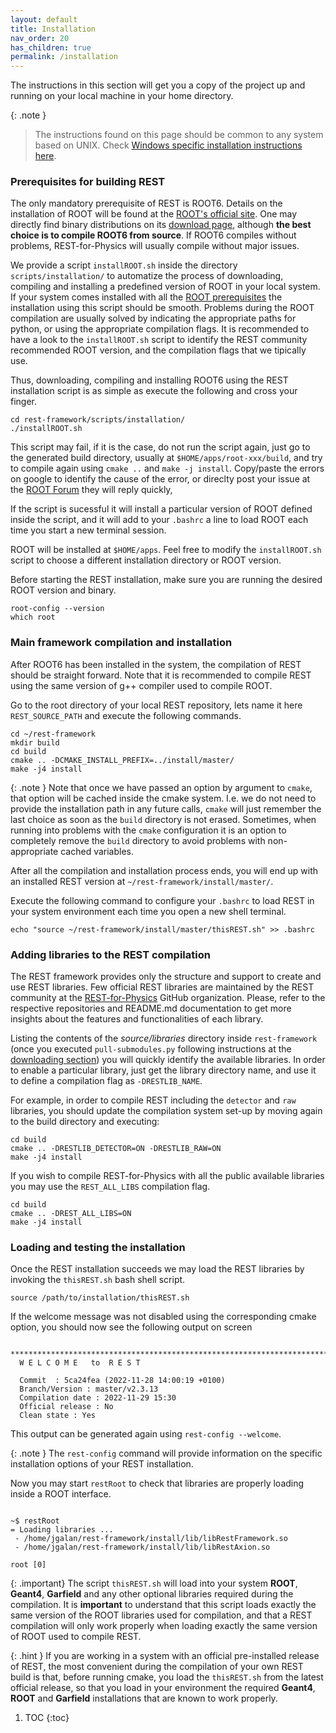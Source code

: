 ```yaml
---
layout: default
title: Installation
nav_order: 20
has_children: true
permalink: /installation
---
```



The instructions in this section will get you a copy of the project up and running on your local machine in your home directory.

{: .note } 
> The instructions found on this page should be common to any system based on UNIX. Check [Windows specific installation instructions here](https://rest-for-physics.github.io/installation/windows.html).

### Prerequisites for building REST

The only mandatory prerequisite of REST is ROOT6. Details on the installation of ROOT will be found at the [ROOT's official site](https://root.cern.ch). 
One may directly find binary distributions on its [download page](https://root.cern.ch/downloading-root), although **the best choice is to compile ROOT6 from source**. If ROOT6 compiles without problems, REST-for-Physics will usually compile without major issues.

We provide a script `installROOT.sh` inside the directory `scripts/installation/` to automatize the process of downloading, compiling and installing a predefined version of ROOT in your local system. If your system comes installed with all the [ROOT prerequisites](https://root.cern/install/dependencies/) the installation using this script should be smooth. Problems during the ROOT compilation are usually solved by indicating the appropriate paths for python, or using the appropriate compilation flags. It is recommended to have a look to the `installROOT.sh` script to identify the REST community recommended ROOT version, and the compilation flags that we tipically use.

Thus, downloading, compiling and installing ROOT6 using the REST installation script is as simple as execute the following and cross your finger.

```
cd rest-framework/scripts/installation/  
./installROOT.sh  
```

This script may fail, if it is the case, do not run the script again, just go to the generated build directory, usually at `$HOME/apps/root-xxx/build`, and try to compile again using `cmake ..` and `make -j install`. Copy/paste the errors on google to identify the cause of the error, or direclty post your issue at the [ROOT Forum](https://root-forum.cern.ch) they will reply quickly,

If the script is sucessful it will install a particular version of ROOT defined inside the script, and it will add to your `.bashrc` a line to load ROOT each time you start a new terminal session.

ROOT will be installed at `$HOME/apps`. Feel free to modify the `installROOT.sh` script to choose a different installation directory or ROOT version.

Before starting the REST installation, make sure you are running the desired ROOT version and binary.

```
root-config --version
which root
```

### Main framework compilation and installation

After ROOT6 has been installed in the system, the compilation of REST should be straight forward. 
Note that it is recommended to compile REST using the same version of g++ compiler used to compile ROOT.

Go to the root directory of your local REST repository, lets name it here `REST_SOURCE_PATH` and execute the following commands.

```
cd ~/rest-framework
mkdir build
cd build
cmake .. -DCMAKE_INSTALL_PREFIX=../install/master/ 
make -j4 install
```

{: .note }
Note that once we have passed an option by argument to `cmake`, that option will be cached inside the cmake system. I.e. we do not need to provide the installation path in any future calls, `cmake` will just remember the last choice as soon as the `build` directory is not erased. Sometimes, when running into problems with the `cmake` configuration it is an option to completely remove the `build` directory to avoid problems with non-appropriate cached variables.

After all the compilation and installation process ends, you will end up with an installed REST version at `~/rest-framework/install/master/`.

Execute the following command to configure your `.bashrc` to load REST in your system environment each time you open a new shell terminal.

 ```
 echo "source ~/rest-framework/install/master/thisREST.sh" >> .bashrc
 ```

### Adding libraries to the REST compilation

The REST framework provides only the structure and support to create and use REST libraries. Few official REST libraries are maintained by the REST community at the [REST-for-Physics](https://github.com/rest-for-physics) GitHub organization. Please, refer to the respective repositories and README.md documentation to get more insights about the features and functionalities of each library.

Listing the contents of the *source/libraries* directory inside `rest-framework` (once you executed `pull-submodules.py` following instructions at the [downloading section](https://rest-for-physics.github.io/downloading.html)) you will quickly identify the available libraries. In order to enable a particular library, just get the library directory name, and use it to define a compilation flag as `-DRESTLIB_NAME`.

For example, in order to compile REST including the `detector` and `raw` libraries, you should update the compilation system set-up by moving again to the build directory and executing:

```
cd build
cmake .. -DRESTLIB_DETECTOR=ON -DRESTLIB_RAW=ON
make -j4 install
```

If you wish to compile REST-for-Physics with all the public available libraries you may use the `REST_ALL_LIBS` compilation flag.

```
cd build
cmake .. -DREST_ALL_LIBS=ON
make -j4 install
```

### Loading and testing the installation

Once the REST installation succeeds we may load the REST libraries by invoking the `thisREST.sh` bash shell script.

```
source /path/to/installation/thisREST.sh
```

If the welcome message was not disabled using the corresponding cmake option, you should now see the following output on screen

```
  *****************************************************************************
  W E L C O M E   to  R E S T  
  
  Commit  : 5ca24fea (2022-11-28 14:00:19 +0100)  
  Branch/Version : master/v2.3.13  
  Compilation date : 2022-11-29 15:30  
  Official release : No 
  Clean state : Yes 
```

This output can be generated again using `rest-config --welcome`.

{: .note }
The `rest-config` command will provide information on the specific installation options of your REST installation.

Now you may start `restRoot` to check that libraries are properly loading inside a ROOT interface.

```

~$ restRoot
= Loading libraries ...
 - /home/jgalan/rest-framework/install/lib/libRestFramework.so
 - /home/jgalan/rest-framework/install/lib/libRestAxion.so
 
root [0] 
```

{: .important}
The script `thisREST.sh` will load into your system **ROOT**, **Geant4**, **Garfield** and any other optional libraries required during the compilation. It is **important** to understand that this script loads exactly the same version of the ROOT libraries used for compilation, and that a REST compilation will only work properly when loading exactly the same version of ROOT used to compile REST.

{: .hint }
If you are working in a system with an official pre-installed release of REST, the most convenient during the compilation of your own REST build is that, before running cmake, you load the `thisREST.sh` from the latest official release, so that you load in your environment the required **Geant4**, **ROOT** and **Garfield** installations that are known to work properly.


1. TOC
{:toc}
